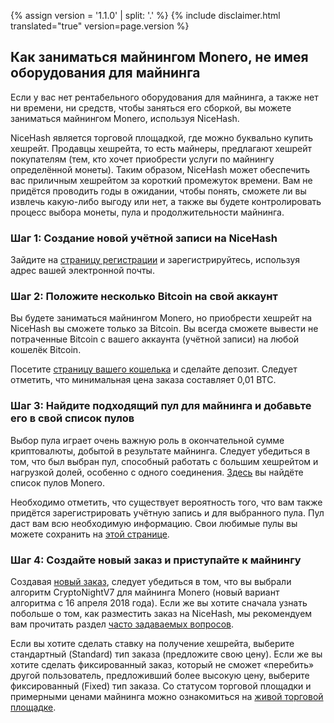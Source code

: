 {% assign version = '1.1.0' | split: '.' %}
{% include disclaimer.html translated="true" version=page.version %}
## Как заниматься майнингом Monero, не имея оборудования для майнинга

Если у вас нет рентабельного оборудования для майнинга, а также нет ни времени, ни средств, чтобы заняться его сборкой, вы можете заниматься майнингом Monero, используя NiceHash.

NiceHash является торговой площадкой, где можно буквально купить хешрейт. Продавцы хешрейта, то есть майнеры, предлагают хешрейт покупателям (тем, кто хочет приобрести услуги по майнингу определённой монеты). Таким образом, NiceHash может обеспечить вас приличным хешрейтом за короткий промежуток времени. Вам не придётся проводить годы в ожидании, чтобы понять, сможете ли вы извлечь какую-либо выгоду или нет, а также вы будете контролировать процесс выбора монеты, пула и продолжительности майнинга.

### **Шаг 1:** Создание новой учётной записи на NiceHash

Зайдите на [страницу регистрации](https://www.nicehash.com/?p=register) и зарегистрируйтесь, используя адрес вашей электронной почты.

### **Шаг 2:** Положите несколько Bitcoin на свой аккаунт

Вы будете заниматься майнингом Monero, но приобрести хешрейт на NiceHash вы сможете только за Bitcoin. Вы всегда сможете вывести не потраченные Bitcoin с вашего аккаунта (учётной записи) на любой кошелёк Bitcoin.

Посетите [страницу вашего кошелька](https://www.nicehash.com/?p=wallet) и сделайте депозит. Следует отметить, что минимальная цена заказа составляет 0,01 BTC.

### **Шаг 3:** Найдите подходящий пул для майнинга и добавьте его в свой список пулов

Выбор пула играет очень важную роль в окончательной сумме криптовалюты, добытой в результате майнинга. Следует убедиться в том, что был выбран пул, способный работать с большим хешрейтом и нагрузкой долей, особенно с одного соединения. [Здесь](https://bitcointalk.org/index.php?topic=583449.0) вы найдёте список пулов Monero.

Необходимо отметить, что существует вероятность того, что вам также придётся зарегистрировать учётную запись и для выбранного пула. Пул даст вам всю необходимую информацию. Свои любимые пулы вы можете сохранить на [этой странице](https://www.nicehash.com/?p=managepools).

### **Шаг 4:** Создайте новый заказ и приступайте к майнингу

Создавая [новый заказ](https://www.nicehash.com/?p=orders&new), следует убедиться в том, что вы выбрали алгоритм CryptoNightV7 для майнинга Monero (новый вариант алгоритма с 16 апреля 2018 года). Если же вы хотите сначала узнать побольше о том, как разместить заказ на NiceHash, мы рекомендуем вам прочитать раздел [часто задаваемых вопросов](https://www.nicehash.com/?p=faq#faqb0).

Если вы хотите сделать ставку на получение хешрейта, выберите стандартный (Standard) тип заказа (предложите свою цену). Если же вы хотите сделать фиксированный заказ, который не сможет «перебить» другой пользователь, предложивший более высокую цену, выберите фиксированный (Fixed) тип заказа. Со статусом торговой площадки и примерными ценами майнинга можно ознакомиться на [живой торговой площадке](https://www.nicehash.com/index.jsp?p=orders). 
